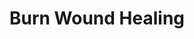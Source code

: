 ---
annotations:
- type: Cell Type Ontology
  value: keratinocyte
- type: Cell Type Ontology
  value: macrophage
- type: Pathway Ontology
  value: cell-extracellular matrix signaling pathway
- type: Cell Type Ontology
  value: endothelial cell
- type: Cell Type Ontology
  value: fibroblast
authors:
- ExperiMed
- Khanspers
description: This pathway is part of a systematic review on currently known molecular
  players in burn wound healing in mammalians.
last-edited: 2021-07-21
organisms:
- Sus scrofa
redirect_from:
- /index.php/Pathway:WP5058
- /instance/WP5058
schema-jsonld:
- '@context': https://schema.org/
  '@id': https://wikipathways.github.io/pathways/WP5058.html
  '@type': Dataset
  creator:
    '@type': Organization
    name: WikiPathways
  description: This pathway is part of a systematic review on currently known molecular
    players in burn wound healing in mammalians.
  keywords:
  - IGF1
  - ARG1
  - MMP9
  - VAV3
  - CLU
  - ITIH5
  - CXCR4
  - SPP1
  - PLAU
  - GADD45A
  - PDE1C
  - HPCA
  - FGFR2
  - TYRO3
  - HMOX1
  - MAPKAPK2
  - CTSS
  - TIMP1
  - USP34
  - S100A8
  - TRDN
  - CLDN1
  - PLAUR
  - AIM1
  - THBS1
  - SLCO3A1
  - ANKH
  - CXCL2
  - TLR2
  - BMP5
  - TNC
  - EPHA4
  license: CC0
  name: Burn Wound Healing
seo: CreativeWork
title: Burn Wound Healing
wpid: WP5058
---
